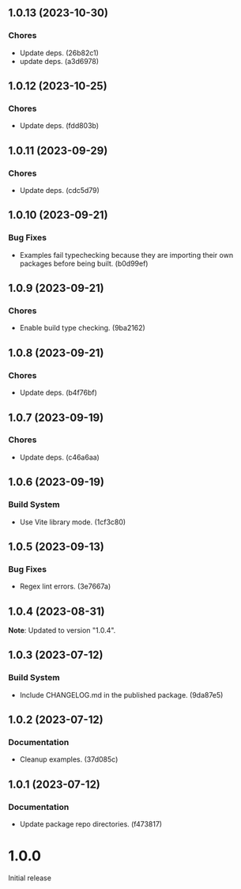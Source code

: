 ## 1.0.13 (2023-10-30)

### Chores

- Update deps. (26b82c1)
- update deps. (a3d6978)

## 1.0.12 (2023-10-25)

### Chores

- Update deps. (fdd803b)

## 1.0.11 (2023-09-29)

### Chores

- Update deps. (cdc5d79)

## 1.0.10 (2023-09-21)

### Bug Fixes

- Examples fail typechecking because they are importing their own packages before being built. (b0d99ef)

## 1.0.9 (2023-09-21)

### Chores

- Enable build type checking. (9ba2162)

## 1.0.8 (2023-09-21)

### Chores

- Update deps. (b4f76bf)

## 1.0.7 (2023-09-19)

### Chores

- Update deps. (c46a6aa)

## 1.0.6 (2023-09-19)

### Build System

- Use Vite library mode. (1cf3c80)

## 1.0.5 (2023-09-13)

### Bug Fixes

- Regex lint errors. (3e7667a)

## 1.0.4 (2023-08-31)

**Note**: Updated to version "1.0.4".

## 1.0.3 (2023-07-12)

### Build System

- Include CHANGELOG.md in the published package. (9da87e5)

## 1.0.2 (2023-07-12)

### Documentation

- Cleanup examples. (37d085c)

## 1.0.1 (2023-07-12)

### Documentation

- Update package repo directories. (f473817)

# 1.0.0

Initial release
